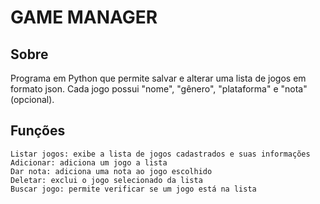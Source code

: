 # GAME MANAGER

## Sobre

Programa em Python que permite salvar e alterar uma lista de jogos em formato json. Cada jogo possui "nome", "gênero", "plataforma" e "nota" (opcional). 

## Funções

    Listar jogos: exibe a lista de jogos cadastrados e suas informações
    Adicionar: adiciona um jogo a lista
    Dar nota: adiciona uma nota ao jogo escolhido
    Deletar: exclui o jogo selecionado da lista
    Buscar jogo: permite verificar se um jogo está na lista
